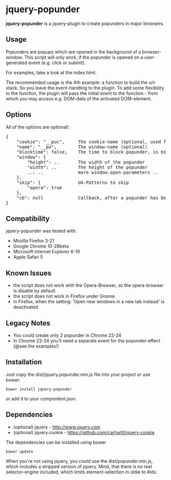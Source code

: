 jquery-popunder
=====

**jquery-popunder** is a jquery-plugin to create popunders in major browsers.

Usage
-----

Popunders are popups which are opened in the background of a browser-window.
This script will only work, if the popunder is opened on a user-generated event (e.g. click or submit).

For examples, take a look at the index.html.

The recommended usage is the 4th example: a function to build the url-stack.
So you leave the event-handling to the plugin. To add some flexibility to the function, the plugin will pass the initial event to the function - from which you may access e.g. DOM-data of the activated DOM-element.

Options
-------
All of the options are optional!.

<pre>
{
    "cookie": "__puc",     The cookie-name (optional, used for blocking a popunder)
    "name": "__pu",        The window-name (optional)
    "blocktime": false,    The time to block popunder, in minutes
    "window": {
        "height": ..       The width of the popunder
        "width": ..        The height of the popunder
        ..: ..             more window.open-parameters ..
    },
    "skip": {              UA-Patterns to skip
        "opera": true
    },
    "cb": null             Callback, after a popunder has been opened (if a function)
}
</pre>

Compatibility
-------

jquery-popunder was tested with:
- Mozilla Firefox 3-21
- Google Chrome 10-28beta
- Microsoft Internet Explorer 6-10
- Apple Safari 5

Known Issues
-------
- the script does not work with the Opera-Browser, so the opera-browser is disable by default
- the script does not work in Firefox under Gnome
- in Firefox, when the setting: 'Open new windows in a new tab instead' is deactivated

Legacy Notes
------
- You could create only 2 popunder in Chrome 22-24
- In Chrome 23-24 you'll need a separate event for the popunder-effect (@see the examples!)

Installation
-------
Just copy the dist/jquery.popunder.min.js file into your project or use bower:

    bower install jquery-popunder

or add it to your compontent.json.

Dependencies
-------
- (optional) jquery - http://www.jquery.com
- (optional) jquery.cookie - https://github.com/carhartl/jquery-cookie

The dependencies can be installed using bower

    bower update

When you're not using jquery, you could use the dist/popunder.min.js, which includes a stripped version of jquery. Mind, that there is no real selector-engine included, which limits element-selection in oldie to #ids.
